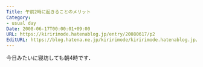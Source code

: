 ```yaml
---
Title: 午前2時に起きることのメリット
Category:
- usual day
Date: 2008-06-17T00:00:01+09:00
URL: https://kiririmode.hatenablog.jp/entry/20080617/p2
EditURL: https://blog.hatena.ne.jp/kiririmode/kiririmode.hatenablog.jp/atom/entry/8454420450078214751
---
```



今日みたいに寝坊しても朝4時です．
